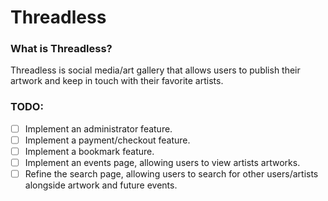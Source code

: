 # Threadless

### What is Threadless?

Threadless is social media/art gallery that allows users to publish their artwork and keep in touch with their favorite artists.

### TODO:

- [ ] Implement an administrator feature.
- [ ] Implement a payment/checkout feature.
- [ ] Implement a bookmark feature.
- [ ] Implement an events page, allowing users to view artists artworks.
- [ ] Refine the search page, allowing users to search for other users/artists alongside artwork and future events.

